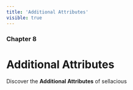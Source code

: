 ```yaml
---
title: 'Additional Attributes'
visible: true
---
```


### Chapter 8

# Additional Attributes

Discover the **Additional Attributes** of sellacious 